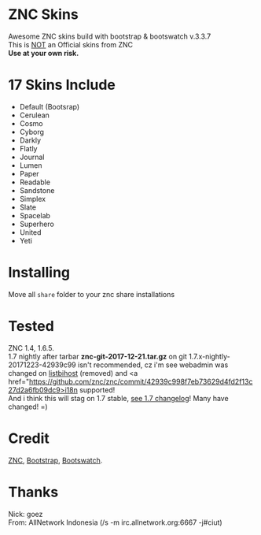 # ZNC Skins
Awesome ZNC skins build with bootstrap &amp; bootswatch v.3.3.7<br />
This is <u>NOT</u> an Official skins from ZNC<br />
<b>Use at your own risk. </b>

# 17 Skins Include
<ul><li>Default (Bootsrap)</li>
<li>Cerulean</li>
<li>Cosmo</li>
<li>Cyborg</li>
<li>Darkly</li>
<li>Flatly</li>
<li>Journal</li>
<li>Lumen</li>
<li>Paper</li>
<li>Readable</li>
<li>Sandstone</li>
<li>Simplex</li>
<li>Slate</li>
<li>Spacelab</li>
<li>Superhero</li>
<li>United</li>
<li>Yeti</li></ul>
 
 # Installing
Move all <code>share</code> folder to your znc share installations

# Tested
ZNC 1.4, 1.6.5. <br />
1.7 nightly after tarbar <b>znc-git-2017-12-21.tar.gz</b> on git 1.7.x-nightly-20171223-42939c99 isn't recommended, cz i'm see webadmin was changed on <a href="https://github.com/znc/znc/issues/983">listbihost</a> (removed) and <a href="https://github.com/znc/znc/commit/42939c998f7eb73629d4fd2f13c27d2a6fb09dc9>i18n</a> supported!<br />
And i think this will stag on 1.7 stable, <a href="https://wiki.znc.in/ChangeLog/1.7.0">see 1.7 changelog</a>! Many have changed! =)


# Credit
<a href="//znc.in">ZNC</a>, <a href="https://getbootstrap.com/docs/3.3/">Bootstrap</a>, <a href="https://bootswatch.com/3/">Bootswatch</a>.

# Thanks
Nick: goez<br />
From: AllNetwork Indonesia (/s -m irc.allnetwork.org:6667 -j#ciut)

